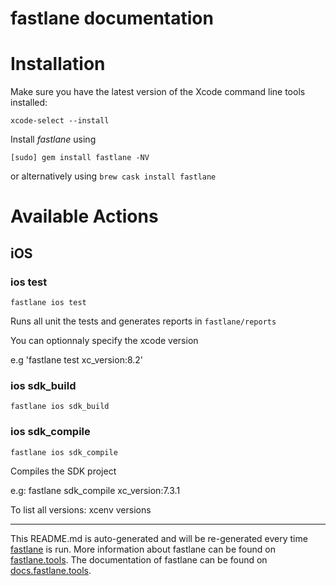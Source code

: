 fastlane documentation
================
# Installation

Make sure you have the latest version of the Xcode command line tools installed:

```
xcode-select --install
```

Install _fastlane_ using
```
[sudo] gem install fastlane -NV
```
or alternatively using `brew cask install fastlane`

# Available Actions
## iOS
### ios test
```
fastlane ios test
```
Runs all unit the tests and generates reports in `fastlane/reports`

You can optionnaly specify the xcode version

e.g 'fastlane test xc_version:8.2'
### ios sdk_build
```
fastlane ios sdk_build
```

### ios sdk_compile
```
fastlane ios sdk_compile
```
Compiles the SDK project

e.g: fastlane sdk_compile xc_version:7.3.1

To list all versions: xcenv versions

----

This README.md is auto-generated and will be re-generated every time [fastlane](https://fastlane.tools) is run.
More information about fastlane can be found on [fastlane.tools](https://fastlane.tools).
The documentation of fastlane can be found on [docs.fastlane.tools](https://docs.fastlane.tools).
